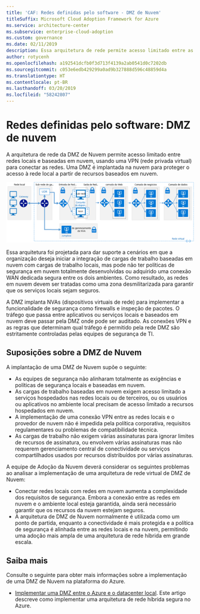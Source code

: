```yaml
---
title: 'CAF: Redes definidas pelo software - DMZ de Nuvem'
titleSuffix: Microsoft Cloud Adoption Framework for Azure
ms.service: architecture-center
ms.subservice: enterprise-cloud-adoption
ms.custom: governance
ms.date: 02/11/2019
description: Essa arquitetura de rede permite acesso limitado entre as redes locais e baseadas em nuvem
author: rotycenh
ms.openlocfilehash: a192541dcfb0f3d713f4139a2ab0541d0c7202db
ms.sourcegitcommit: c053e6edb429299a0ad9b327888d596c48859d4a
ms.translationtype: HT
ms.contentlocale: pt-BR
ms.lasthandoff: 03/20/2019
ms.locfileid: "58242807"
---
```

# <a name="software-defined-networks-cloud-dmz"></a>Redes definidas pelo software: DMZ de nuvem

A arquitetura de rede da DMZ de Nuvem permite acesso limitado entre redes locais e baseadas em nuvem, usando uma VPN (rede privada virtual) para conectar as redes. Uma DMZ é implantada na nuvem para proteger o acesso à rede local a partir de recursos baseados em nuvem.

![Proteger arquitetura de rede híbrida](../../../reference-architectures/dmz/images/dmz-private.png)

Essa arquitetura foi projetada para dar suporte a cenários em que a organização deseja iniciar a integração de cargas de trabalho baseadas em nuvem com cargas de trabalho locais, mas pode não ter políticas de segurança em nuvem totalmente desenvolvidas ou adquirido uma conexão WAN dedicada segura entre os dois ambientes. Como resultado, as redes em nuvem devem ser tratadas como uma zona desmilitarizada para garantir que os serviços locais sejam seguros.

A DMZ implanta NVAs (dispositivos virtuais de rede) para implementar a funcionalidade de segurança como firewalls e inspeção de pacotes. O tráfego que passa entre aplicativos ou serviços locais e baseados em nuvem deve passar pela DMZ onde pode ser auditado. As conexões VPN e as regras que determinam qual tráfego é permitido pela rede DMZ são estritamente controladas pelas equipes de segurança de TI.

## <a name="cloud-dmz-assumptions"></a>Suposições sobre a DMZ de Nuvem

A implantação de uma DMZ de Nuvem supõe o seguinte:

- As equipes de segurança não alinharam totalmente as exigências e políticas de segurança locais e baseadas em nuvem.
- As cargas de trabalho baseadas em nuvem exigem acesso limitado a serviços hospedados nas redes locais ou de terceiros, ou os usuários ou aplicativos no ambiente local precisam de acesso limitado a recursos hospedados em nuvem.
- A implementação de uma conexão VPN entre as redes locais e o provedor de nuvem não é impedida pela política corporativa, requisitos regulamentares ou problemas de compatibilidade técnica.
- As cargas de trabalho não exigem várias assinaturas para ignorar limites de recursos de assinatura, ou envolvem várias assinaturas mas não requerem gerenciamento central de conectividade ou serviços compartilhados usados por recursos distribuídos por várias assinaturas.

A equipe de Adoção da Nuvem deverá considerar os seguintes problemas ao analisar a implementação de uma arquitetura de rede virtual de DMZ de Nuvem:

- Conectar redes locais com redes em nuvem aumenta a complexidade dos requisitos de segurança. Embora a conexão entre as redes em nuvem e o ambiente local esteja garantida, ainda será necessário garantir que os recursos da nuvem estejam seguros.
- A arquitetura de DMZ de Nuvem normalmente é utilizada como um ponto de partida, enquanto a conectividade é mais protegida e a política de segurança é alinhada entre as redes locais e na nuvem, permitindo uma adoção mais ampla de uma arquitetura de rede híbrida em grande escala.

## <a name="learn-more"></a>Saiba mais

Consulte o seguinte para obter mais informações sobre a implementação de uma DMZ de Nuvem na plataforma do Azure.

- [Implementar uma DMZ entre o Azure e o datacenter local](../../../reference-architectures/dmz/secure-vnet-hybrid.md). Este artigo descreve como implementar uma arquitetura de rede híbrida segura no Azure.
